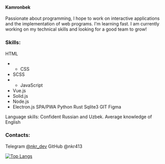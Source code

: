 #### Kamronbek

Passionate about programming, I hope to work on interactive applications and the implementation of web programs. I'm learning fast. I am currently working on my technical skills and looking for a good team to grow!

### Skills:

HTML
- - CSS
- SCSS
- - JavaScript
- Vue.js
- Solid.js
- Node.js
- Electron.js
SPA/PWA
Python
Rust
Sqlite3
GIT
Figma

Language skills:
Confident Russian and Uzbek. Average knowledge of English

### Contacts:
Telegram [@nkr_dev](https://t.me/nkr_dev)
GitHub @nkr413

[![Top Langs](https://github-readme-stats.vercel.app/api/top-langs/?username=nkr413&layout=compact)](https://github.com/anuraghazra/github-readme-stats)

